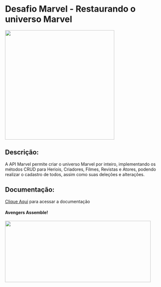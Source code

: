 # Desafio Marvel - Restaurando o universo Marvel
<a href="https://mxllo-marvel.herokuapp.com/">
<img src="https://i.pinimg.com/originals/09/29/1f/09291f53e8d07c54e117c3abbf704f35.png" height=360></a>

## Descrição:
  A API Marvel permite criar o universo Marvel por inteiro, implementando os métodos CRUD para Heriois, Criadores, Filmes, Revistas e Atores, podendo realizar o cadastro de todos, assim como suas deleções e alterações.
  
## Documentação: 
  <a href="https://mxllo-marvel.herokuapp.com/swagger-ui.html">Clique Aqui</a> para acessar a documentação

#### Avengers Assemble!
<img src="https://media.giphy.com/media/j2pWZpr5RlpCodOB0d/giphy.gif" width="480" height="202">
